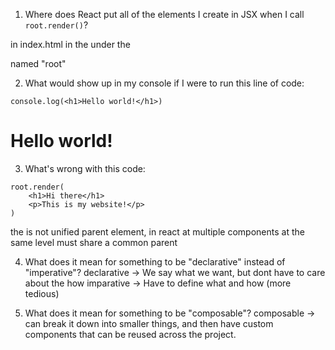 1. Where does React put all of the elements I create in JSX when I 
   call `root.render()`?

in index.html in the <body> under the <div> named "root"

2. What would show up in my console if I were to run this line of code:
```
console.log(<h1>Hello world!</h1>)
```
<h1>Hello world!</h1>

3. What's wrong with this code:
```
root.render(
    <h1>Hi there</h1>
    <p>This is my website!</p>
)
```
the is not unified parent element, in react at multiple components at the same level must share a common parent

4. What does it mean for something to be "declarative" instead of "imperative"?
declarative -> We say what we want, but dont have to care about the how
imparative -> Have to define what and how (more tedious)

5. What does it mean for something to be "composable"?
composable -> can break it down into smaller things, and then have custom components that can be reused across the project. 
